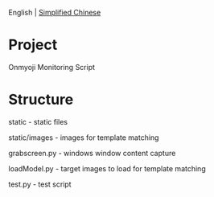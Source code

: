 English | [Simplified Chinese](./README.md)
# Project
Onmyoji Monitoring Script


# Structure
static - static files

static/images - images for template matching

grabscreen.py - windows window content capture

loadModel.py - target images to load for template matching

test.py - test script